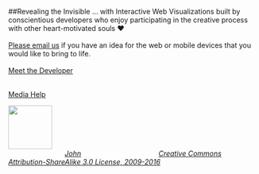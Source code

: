 ##Revealing the Invisible
... with Interactive Web Visualizations built by conscientious developers who enjoy participating in the creative process with other heart-motivated souls ❤
<br /><br />
[Please email us](mailto:info@real-currents.com) if you have an idea for the web or mobile devices that you would like to bring to life.
<br /><br />
[Meet the Developer](/dev)
<br /><br />

<h1 id="text_title" style="display:none;">The Word</h1>
<p id="text_copy" style="display:none;">
</p>

<span id="background01" style="display:none; color:hsla(53,8%,37%,0.005)"></span>
<span id="background02" style="display:none; color:hsla(168,15%,65%,0.025)"></span>
<span id="background03" style="display:none; color:hsla(0%,0%,0%,1.0)"></span>

<span id="foreground01" style="display:none; color:rgb(255,255,255)"></span>
<span id="foreground02" style="display:none; color:hsla(210, 100%, 70%, 1.0)"></span>
<span id="foreground03" style="display:none; color:hsla(150, 100%, 70%, 1.0)"></span>

<div id="stream" style="display:none; text-align:center">
  <video id="aud1" preload="auto"  controls="true">
    <source src="https://s3-us-west-1.amazonaws.com/real-currents/js-demos/video/the_word.mp4" />
    <source src="https://s3-us-west-1.amazonaws.com/real-currents/js-demos/video/the_word.ogx" />
  </video>
</div>

<a href="http://www.w3.org/2010/05/video/mediaevents.html" target="_blank">Media Help</a>

<p id="vstatus"></p>
<p id="license" style="color:#fff">
	<img src="http://i.creativecommons.org/l/by-sa/3.0/nz/88x31.png"  style="width: 88px;" alt="Creative Commons Licence"><br />
	<em>These demos by <a href="mailto:john@real-currents.com">John</a> are licensed under the <a href="http://creativecommons.org/licenses/by-sa/3.0/nz/deed.en_GB">Creative Commons Attribution-ShareAlike 3.0 License, 2009-2016</a></em>
</p>

<script type="text/javascript" id="cvSrc" src="/js-demos/scripts/interact-visualizer.js"></script>
